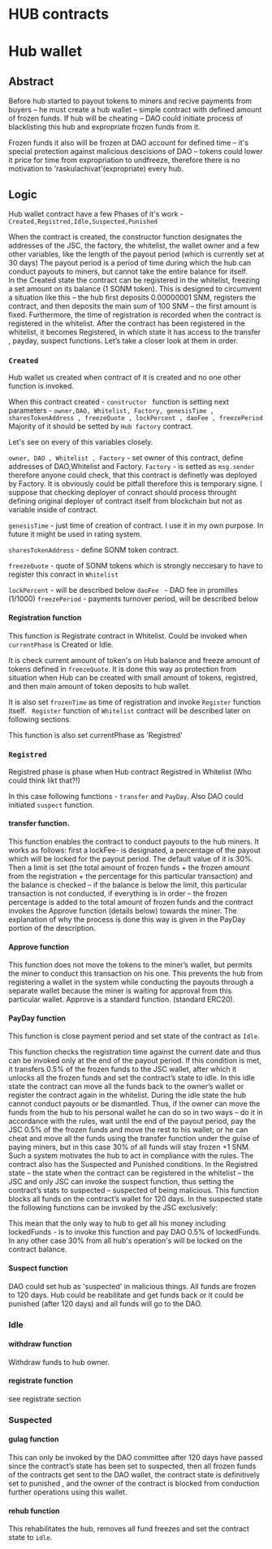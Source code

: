 # HUB contracts

# Hub wallet



## Abstract

Before hub started to payout tokens to miners and recive payments from buyers – he must create a hub wallet – simple contract with defined amount of frozen funds. If hub will be cheating – DAO could initiate process of blacklisting this hub and expropriate frozen funds from it.

Frozen funds it also will be frozen at DAO account for defined time – it&#39;s special protection against malicious descisions of DAO – tokens could lower it price for time from expropriation to undfreeze, therefore there is no motivation to &#39;raskulachivat&#39;(expropriate) every hub.

## Logic

Hub wallet contract have a few Phases of it's work - ```Created,Registred,Idle,Suspected,Punished ```

When the contract is created, the constructor function designates the addresses of the JSC, the factory, the whitelist, the wallet owner and a few other variables, like the length of the payout period (which is currently set at 30 days) The payout period is a period of time during which the hub can conduct payouts to miners, but cannot take the entire balance for itself.  
In the Created state the contract can be registered in the whitelist, freezing a set amount on its balance (1 SONM token). This is designed to circumvent a situation like this – the hub first deposits 0.00000001 SNM, registers the contract, and then deposits the main sum of 100 SNM – the first amount is fixed. Furthermore, the time of registration is recorded when the contract is registered in the whitelist.
After the contract has been registered in the whitelist, it becomes Registered, in which state it has access to the transfer , payday, suspect  functions. Let’s take a closer look at them in order.

### ```Created```
Hub wallet us created when contract of it is created and no one other function is invoked.

When this contract created - ```constructor ``` function is setting next parameters -
``` owner,DAO, Whitelist, Factory, genesisTime , sharesTokenAddress , freezeQuote , lockPercent , daoFee , freezePeriod  ```
Majority of it should be setted by ```Hub factory``` contract.

Let's see on every of this variables closely.

``` owner, DAO , Whitelist , Factory ``` - set owner of this contract, define addresses of DAO,Whitelist and Factory.
``` Factory ``` - is setted as ```msg.sender``` therefore anyone could check, that this contract is definetly was deployed by Factory. It is obviously could be pitfall therefore this is temporary signe. I suppose that checking deployer of conract should process throught defining original deployer of contract itself from blockchain but not as variable inside of contract.

``` genesisTime ``` - just time of creation of contract. I use it in my own purpose. In future it might be used in rating system.

```sharesTokenAddress``` - define SONM token contract.

``` freezeQuote ``` - quote of SONM tokens which is strongly neccesary to have to register this conract in ```Whitelist ```

``` lockPercent ``` - will be described below
```daoFee ``` - DAO fee in promilles (1/1000)
```freezePeriod``` - payments turnover period, will be described below

#### Registration function

This function is Registrate contract in Whitelist.
Could be invoked when ```currentPhase``` is Created or Idle.

It is check current amount of token's on Hub balance and freeze amount of tokens defined in ```freezeQuote```.
It is done this way as protection from situation when Hub can be created with small amount of tokens, registred, and then main amount of token deposits to hub wallet.

It is also set ```frozenTime``` as time of registration and invoke ```Register``` function itself.
``` Register``` function of ```Whitelist``` contract will be described later on following sections.

This function is also set currentPhase as 'Registred'


### ```Registred```
Registred phase is phase when Hub contract Registred in Whitelist (Who could think likt that?!)

In this case following functions - ```transfer``` and ```PayDay```. Also DAO could initiated ```suspect``` function.

#### transfer function.
This function enables the contract to conduct payouts to the hub miners. It works as follows: first a lockFee- is designated, a percentage of the payout which will be locked for the payout period. The default value of it is 30%. Then a limit is set (the total amount of frozen funds + the frozen amount from the registration + the percentage for this particular transaction) and the balance is checked – if the balance is below the limit, this particular transaction is not conducted, if everything is in order – the frozen percentage is added to the total amount of frozen funds and the contract invokes the Approve function (details below) towards the miner. The explanation of why the process is done this way is given in the PayDay portion of the description.

#### Approve function
This function does not move the tokens to the miner’s wallet, but permits the miner to conduct this transaction on his one. This prevents the hub from registering a wallet in the system while conducting the payouts through a separate wallet because the miner is waiting for approval from this particular wallet. Approve is a standard function. (standard ERC20).

#### PayDay function
This function is close payment period and set state of the contract as ```Idle```.

This function checks the registration time against the current date and thus can be invoked only at the end of the payout period. If this condition is met, it transfers 0.5% of the frozen funds to the JSC wallet, after which it unlocks all the frozen funds and set the contract’s state to idle. In this idle state the contract can move all the funds back to the owner’s wallet or register the contract again in the whitelist. During the idle state the hub cannot conduct payouts or be dismantled.
Thus, if the owner can move the funds from the hub to his personal wallet he can do so in two ways – do it in accordance with the rules, wait until the end of the payout period, pay the JSC 0.5% of the frozen funds and move the rest to his wallet; or he can cheat and move all the funds using the transfer function under the guise of paying miners, but in this case 30% of all funds will stay frozen +1 SNM. Such a system motivates the hub to act in compliance with the rules.
The contract also has the Suspected and Punished conditions. In the Registred state – the state when the contract can be registered in the whitelist – the JSC and only JSC can invoke the suspect function, thus setting the contract’s stats to suspected – suspected of being malicious. This function blocks all funds on the contract’s wallet for 120 days.
In the suspected state the following functions can be invoked by the JSC exclusively:


This mean that the only way to hub to get all his money including lockedFunds - is to invoke this function and pay DAO 0.5% of lockedFunds. In any other case 30% from all hub's operation's will be locked on the contract balance.

#### Suspect function
DAO could set hub as 'suspected' in malicious things. All funds are frozen to 120 days.
Hub could be reabilitate and get funds back or it could be punished (after 120 days) and all funds will go to the DAO.

### Idle

#### withdraw function
Withdraw funds to hub owner.

#### registrate function
see registrate section

### Suspected

#### gulag function
This can only be invoked by the DAO committee after 120 days have passed since the contract’s state has been set to suspected, then all frozen funds of the contracts get sent to the DAO wallet, the contract state is definitively set to punished , and the owner of the contract is blocked from conduction further operations using this wallet.


#### rehub function
This rehabilitates the hub, removes all fund freezes and set the contract state to  ```idle```. 
